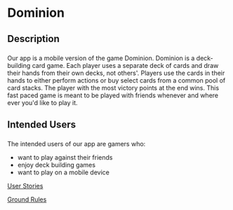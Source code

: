 # Dominion

## Description

### 
Our app is a mobile version of the game Dominion. Dominion is a deck-building card game. Each player uses a separate deck of cards and
draw their hands from their own decks, not others'. Players use the cards in their
hands to either perform actions or buy select cards from a common pool of card stacks.
The player with the most victory points at the end wins. This fast paced game is meant to be played 
with friends whenever and where ever you'd like to play it.  


## Intended Users
###
The intended users of our app are gamers who:
* want to play against their friends
* enjoy deck building games
* want to play on a mobile device


[User Stories](doc/user-stories.md)

[Ground Rules](docs/ground-rules.md)
